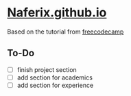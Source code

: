 # [Naferix.github.io](Naferix.github.io)
Based on the tutorial from [freecodecamp](https://www.freecodecamp.org/news/how-to-build-a-developer-portfolio-website/)

## To-Do
- [ ] finish project section
- [ ] add section for academics
- [ ] add section for experience
